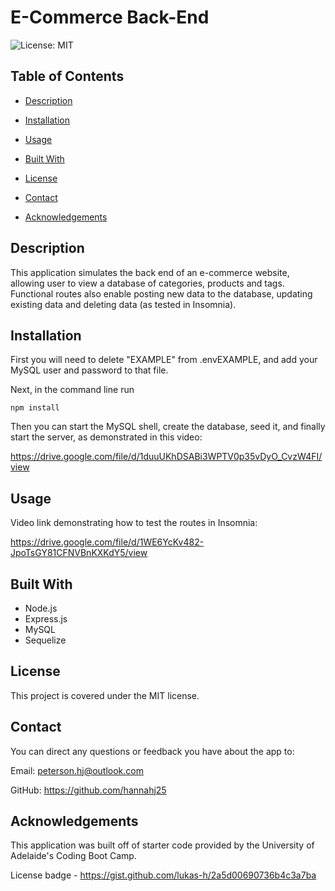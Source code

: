 # E-Commerce Back-End

![License: MIT](https://img.shields.io/badge/License-MIT-yellow.svg)

## Table of Contents

- [Description](#description)

- [Installation](#installation)

- [Usage](#usage)

- [Built With](#built-with)

- [License](#license)

- [Contact](#contact)

- [Acknowledgements](#acknowledgements)

## Description
This application simulates the back end of an e-commerce website, allowing user to view a database of categories, products and tags. Functional routes also enable posting new data to the database, updating existing data and deleting data (as tested in Insomnia).

## Installation
First you will need to delete "EXAMPLE" from .envEXAMPLE, and add your MySQL user and password to that file.

Next, in the command line run 

`npm install`

Then you can start the MySQL shell, create the database, seed it, and finally start the server, as demonstrated in this video:

https://drive.google.com/file/d/1duuUKhDSABi3WPTV0p35vDyO_CvzW4FI/view

## Usage
Video link demonstrating how to test the routes in Insomnia:

https://drive.google.com/file/d/1WE6YcKv482-JpoTsGY81CFNVBnKXKdY5/view

## Built With
- Node.js
- Express.js
- MySQL
- Sequelize

## License
This project is covered under the MIT license.

## Contact
You can direct any questions or feedback you have about the app to:

Email: peterson.hj@outlook.com

GitHub: https://github.com/hannahj25

## Acknowledgements
This application was built off of starter code provided by the University of Adelaide's Coding Boot Camp. 

License badge - https://gist.github.com/lukas-h/2a5d00690736b4c3a7ba